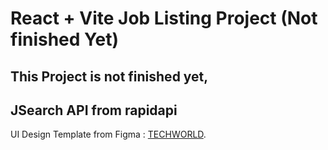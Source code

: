 # React + Vite Job Listing Project (Not finished Yet)
## This Project is not finished yet,
## JSearch API from rapidapi


UI Design Template from Figma : [TECHWORLD](https://www.figma.com/community/file/1136323492614596040/job-portal-website-ui?searchSessionId=ls6mpx1f-q5zogw08l1).
